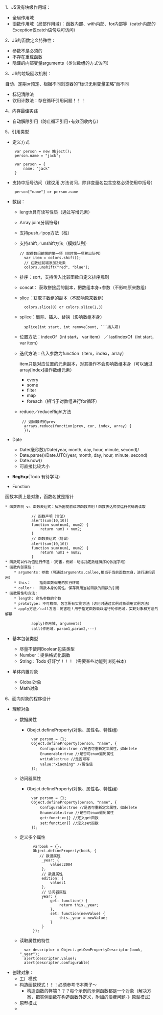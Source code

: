 1、JS没有块级作用域：

* 全局作用域
* 函数作用域（局部作用域）：函数内部、with内部、for内部等（catch内部的Exception仅catch语句块可访问）

2、JS的函数定义特殊性：

 * 参数不是必须的
 * 不存在重载函数
 * 隐藏的内部变量arguments（类似数组的方式访问）
 
3、JS的垃圾回收机制：

自动、定期or预定、根据不同浏览器的“标识无用变量策略”而不同

 * 标记清除法
 * 饮用计数法：存在循环引用问题！！！

4、内存最佳实践

 * 自动解除引用（防止循环引用+有效回收内存）

5、引用类型

 * 定义方式 

 		var person = new Object();
 		person.name = "jack";
 		
 		var person = {
 			name: "jack"
 		}
 	
 * 支持中括号访问（建议用.方法访问，除非变量名包含空格必须使用中括号）
 
  		person["name"] or person.name 
  	
 * 数组：
 
 	* length具有读写性质（通过写增元素）
 	* Array.join(分隔符号)
 	* 支持push／pop方法（栈）
 	* 支持shift／unshift方法（模拟队列）
 	
          // 取得数组前端的第一项（同时第一项移出队列）
 			var item = colors.shift();
 			// 在数组前端添加2元素
 			colors.unshift("red", "blue");
 		
 	* 排序：sort，支持传入比较函数自定义排序规则
 	* concat： 获取拼接后的副本，把数组本身+参数（不影响原来数组）
 	* slice：获取子数组的副本（不影响原来数组）

 			colors.slice(0) or colors.slice(1,3)
 	* splice：删除、插入、替换（影响数组本身）

 			splice(int start, int removeCount, ```插入项)
 			
 	* 位置方法：indexOf（int start， var item） ／ lastIndexOf（int start， var item）
 	
 	* 迭代方法：传入参数为function（item，index，array）
 	   
 	   item只是对应位置的元素副本，对其操作不会影响数组本身（可以通过array[index]操作数组元素）
 		* every
 		* some
 		* filter
 		* map
 		* foreach（相当于对数组进行for循环）
 	
 	* reduce／reduceRight方法
 	       
 	       // 返回最终的prev
 			arrays.reduce(function(prev, cur, index, array) {
 			});
 	
 * Date
 
 	* Date(毫秒数)/Date(year, month, day, hour, minute, second)/
 	* Date.parse()/Date.UTC(year, month, day, hour, minute, second)
 	* Date.now()
 	* 可直接比较大小
 
 * **RegExp**(Todo 有待学习)
 
 * Function
 
 函数本质上是对象，函数名就是指针
 
 	* 函数声明 vs 函数表达式：解析器提前读取函数声明！函数表达式仅运行代码再读取

             	// 函数声明（合法）
	 			alert(sum(10,10))
	 			function sum(num1, num2) {
	 				return num1 + num2;
	 			}
	 			// 函数表达式（错误）
	 			alert(sum(10,10)）
	 			function sum(num1, num2) {
	 				return num1 + num2;
	 			}
	* 函数可以作为值进行传递：（厉害，例如：动态指定数组排序的依据字段）
	* 函数内部属性：
	 	* arguments：参数（可通过arguments.callee,相当于当前函数本身，进行递归调用）
	 	* this：    指向函数调用的执行环境
	 	* caller：  函数本身的属性，保存调用当前函数的函数的引用
	* 函数属性和方法：
	 	* length: 命名参数的个数
	 	* prototype: 不可枚举，包含所有实例方法（访问时通过实例对象调用实例方法）
	 	* apply方法／call方法：厉害啦！用于指定函数赖以运行的作用域，实现对象和方法的解耦

	 			apply(作用域, arguments)
	 			call(作用域，param1,param2,···)
	 			
* 基本包装类型
	* 尽量不使用Boolean包装类型
	* Number：提供格式化函数
	* String：Todo 好好学！！！（需要某些功能则浏览书本）

* 单体内置对象
	* Global对象
	* Math对象 

6、面向对象的程序设计

* 理解对象
	* 数据属性
		* Obejct.defineProperty(对象、属性名、特性组)
	
				var person = {};
				Object.defineProperty(person, "name", {
					Configurable:true //是否可重新定义属性，如delete
					Enumerable:true //是否可enum遍历属性
					writable:true //是否可写
					value:"xiaoming" //属性值
				});
	* 访问器属性
		* Obejct.defineProperty(对象、属性名、特性组)
	
				var person = {};
				Object.defineProperty(person, "name", {
					Configurable:true //是否可重新定义属性，如delete
					Enumerable:true //是否可enum遍历属性
					get:function{} //定义get函数
					set:function{} //定义set函数
				});
	* 定义多个属性
	 			
	 			varbook = {};
				Object.defineProperty(book, {
				   // 数据属性
					_year: {
						value:2004
					},
					// 数据属性
					edition: {
						value:1
					},
					// 访问器属性
					year: {
						get: function() {
							return this._year;
						},
						set: function(newValue) {
							this._year = newValue;
						}
					}
				});
				
	* 读取属性的特性

			var descriptor = Object.getOwnPropertyDescriptor(book, "_year");
			alert(descripter.value);
			alert(descripter.configurable)
			
* 创建对象：
	* 	工厂模式
	*  构造函数模式！！！必须参考书本栗子～
		* 构造函数的弊端？？？每个示例的示例函数都是一个对象（解决方案，把实例函数在构造函数外定义，附加的浪费问题-》原型模式）	  
	* 原型模式
	* 